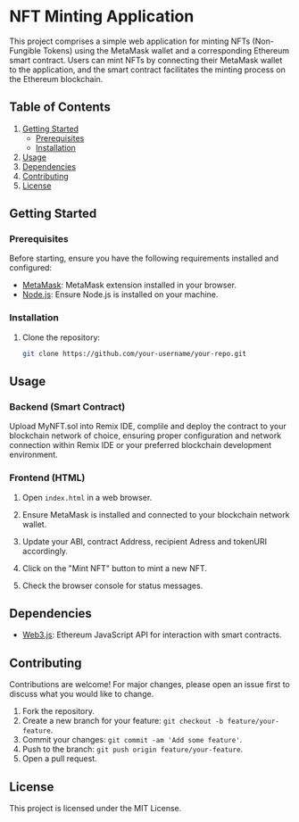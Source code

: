 # NFT Minting Application

This project comprises a simple web application for minting NFTs (Non-Fungible Tokens) using the MetaMask wallet and a corresponding Ethereum smart contract. Users can mint NFTs by connecting their MetaMask wallet to the application, and the smart contract facilitates the minting process on the Ethereum blockchain.

## Table of Contents
1. [Getting Started](#getting-started)
    - [Prerequisites](#prerequisites)
    - [Installation](#installation)
2. [Usage](#usage)
3. [Dependencies](#dependencies)
4. [Contributing](#contributing)
5. [License](#license)

## Getting Started

### Prerequisites
Before starting, ensure you have the following requirements installed and configured:

- [MetaMask](https://metamask.io/): MetaMask extension installed in your browser.
- [Node.js](https://nodejs.org/): Ensure Node.js is installed on your machine.

### Installation
1. Clone the repository:
    ```bash
    git clone https://github.com/your-username/your-repo.git
    ```
## Usage

### Backend (Smart Contract)
Upload MyNFT.sol into Remix IDE, complile and deploy the contract to your blockchain network of choice, ensuring proper configuration and network connection within Remix IDE or your preferred blockchain development environment.

### Frontend (HTML)
1. Open `index.html` in a web browser.

2. Ensure MetaMask is installed and connected to your blockchain network wallet.

3. Update your ABI, contract Address, recipient Adress and tokenURI accordingly.

4. Click on the "Mint NFT" button to mint a new NFT.

5. Check the browser console for status messages.

## Dependencies
- [Web3.js](https://web3js.readthedocs.io/): Ethereum JavaScript API for interaction with smart contracts.

## Contributing
Contributions are welcome! For major changes, please open an issue first to discuss what you would like to change.

1. Fork the repository.
2. Create a new branch for your feature: `git checkout -b feature/your-feature`.
3. Commit your changes: `git commit -am 'Add some feature'`.
4. Push to the branch: `git push origin feature/your-feature`.
5. Open a pull request.

## License
This project is licensed under the MIT License.
